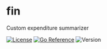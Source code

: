 # fin

Custom expenditure summarizer

[![License](https://img.shields.io/github/license/seankhliao/fin.svg?style=flat-square)](LICENSE)
[![Go Reference](https://pkg.go.dev/badge/go.seankhliao.com/fin.svg)](https://pkg.go.dev/go.seankhliao.com/fin)
![Version](https://img.shields.io/github/v/tag/seankhliao/fin?sort=semver&style=flat-square)

